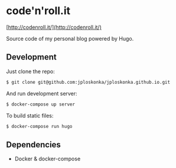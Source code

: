 # code'n'roll.it
[http://codenroll.it/](http://codenroll.it/)

Source code of my personal blog powered by Hugo.

## Development
Just clone the repo:

``` sh
$ git clone git@github.com:jploskonka/jploskonka.github.io.git
```

And run development server:

``` sh
$ docker-compose up server
```

To build static files:

``` sh
$ docker-compose run hugo
```

## Dependencies
- Docker & docker-compose
